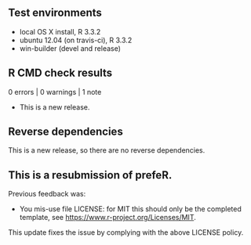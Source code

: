 ## Test environments
* local OS X install, R 3.3.2
* ubuntu 12.04 (on travis-ci), R 3.3.2
* win-builder (devel and release)

## R CMD check results

0 errors | 0 warnings | 1 note

* This is a new release.

## Reverse dependencies

This is a new release, so there are no reverse dependencies.

## This is a resubmission of prefeR.

Previous feedback was: 

* You mis-use file LICENSE: for MIT this should only be the completed template, see <https://www.r-project.org/Licenses/MIT>.

This update fixes the issue by complying with the above LICENSE policy.